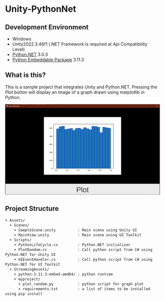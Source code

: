 # Unity-PythonNet

## Development Environment

- Windows
- Unity2022.3.46f1 (.NET Framework is required at Api Compatibility Level)
- [Python.NET](https://www.nuget.org/packages/pythonnet) 3.0.3
- [Python Embeddable Package](https://www.python.org/downloads/windows/) 3.11.3

## What is this?

This is a sample project that integrates Unity and Python.NET. Pressing the *Plot* button will display an image of a graph drawn using matplotlib in Python.

<img src="https://raw.githubusercontent.com/shiena/Unity-PythonNet/main/Documents~/preview.png" title="preview">

## Project Structure

```
+ Assets/
  + Scenes/
    + SampleScene.unity          : Main scene using Unity UI
    + MainView.unity             : Main scene uning UI Toolkit
  + Scripts/
    + PythonLifeCycle.cs         : Python.NET initializer
    + PlotRandom.cs              : Call python script from C# using Python.NET for Unity UI
    + UIEventHandler.cs          : Call python script from C# using Python.NET for UI Toolkit
  + StreamingAssets/
    + python-3.11.3-embed-amd64/ : python runtime
    + myproject/
      + plot_random.py           : python script for graph plot
      + requirements.txt         : a list of items to be installed using pip install
```
